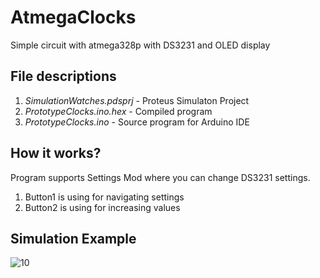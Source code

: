 # AtmegaClocks
Simple circuit with atmega328p with DS3231 and OLED display

## File descriptions
1. <i>SimulationWatches.pdsprj</i> - Proteus Simulaton Project
2. <i>PrototypeClocks.ino.hex</i> - Compiled program
3. <i>PrototypeClocks.ino</i> - Source program for Arduino IDE

## How it works?

Program supports Settings Mod where you can change DS3231 settings. 

1. Button1 is using for navigating settings 
2. Button2 is using for increasing values  

## Simulation Example

![10](https://github.com/user-attachments/assets/71b9da51-ebcb-4bd4-996e-bfc9666caa44)
